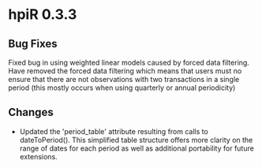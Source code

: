 # hpiR 0.3.3

## Bug Fixes

Fixed bug in using weighted linear models caused by forced data filtering.  Have removed the forced data filtering which means that users must no ensure that there are not observations with two transactions in a single period (this mostly occurs when using quarterly or annual periodicity)

## Changes

* Updated the 'period_table' attribute resulting from calls to dateToPeriod().  This simplified table structure offers more clarity on the range of dates for each period as well as additional portability for future extensions. 

